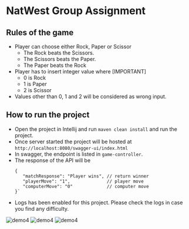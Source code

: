 # NatWest Group Assignment

## Rules of the game
- Player can choose either Rock, Paper or Scissor
  - The Rock beats the Scissors.
  - The Scissors beats the Paper.
  - The Paper beats the Rock
- Player has to insert integer value where  [IMPORTANT]
  - 0 is Rock
  - 1 is Paper
  - 2 is Scissor
- Values other than 0, 1 and 2 will be considered as wrong input. 

## How to run the project

- Open the project in Intellij and run `maven clean install` and run the project.
- Once server started the project will be hosted at `http://localhost:8080/swagger-ui/index.html`
- In swagger, the endpoint is listed in `game-controller`.
- The response of the API will be
  ```
  {
     "matchResponse": "Player wins", // return winner
     "playerMove": "1",              // player move
     "computerMove": "0"             // computer move
  }`
- Logs has been enabled for this project. Please check the logs in case you find any difficulty. 

![demo4](./swagger.png?raw=true)
![demo4](./swagger1.png?raw=true)
![demo4](./swagger2.png?raw=true)